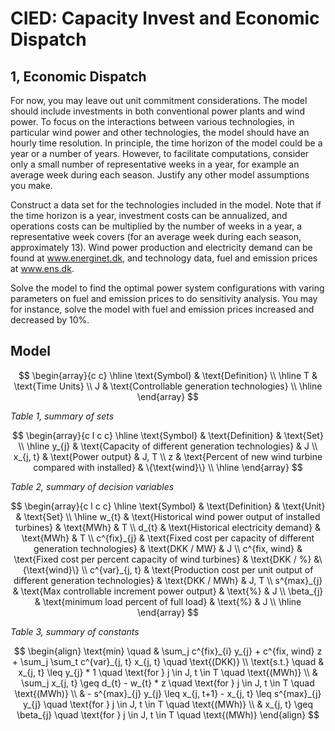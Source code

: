 
# CIED: Capacity Invest and Economic Dispatch

## 1, Economic Dispatch

For now, you may leave out unit commitment considerations. The model should include investments in both conventional power plants and wind power. To focus on the interactions between various technologies, in particular wind power and other technologies, the model should have an hourly time resolution. In principle, the time horizon of the model could be a year or a number of years. However, to facilitate computations, consider only a small number of representative weeks in a year, for example an average week during each season. Justify any other model assumptions you make.

Construct a data set for the technologies included in the model. Note that if the time horizon is a year, investment costs can be annualized, and operations costs can be multiplied by the number of weeks in a year, a representative week covers (for an average week during each season, approximately 13). Wind power production and electricity demand can be found at www.energinet.dk, and technology data, fuel and emission prices at www.ens.dk.

Solve the model to find the optimal power system configurations with varing parameters on fuel and emission prices to do sensitivity analysis. You may for instance, solve the model with fuel and emission prices increased and decreased by 10%.

## Model

$$
\begin{array}{c c}
    \hline
    \text{Symbol} & \text{Definition} \\
    \hline
    T & \text{Time Units} \\
    J & \text{Controllable generation technologies} \\
    \hline
\end{array}
$$

_Table 1, summary of sets_

$$
\begin{array}{c l c c}
    \hline
    \text{Symbol} & \text{Definition} & \text{Set} \\
    \hline
    y_{j} & \text{Capacity of different generation technologies} & J \\
    x_{j, t} & \text{Power output} & J, T \\
    z & \text{Percent of new wind turbine compared with installed} & \{\text{wind}\} \\
    \hline
\end{array}
$$

_Table 2, summary of decision variables_

$$
\begin{array}{c l c c}
    \hline
    \text{Symbol} & \text{Definition} & \text{Unit} & \text{Set} \\
    \hline
    w_{t} & \text{Historical wind power output of installed turbines} & \text{MWh} & T \\
    d_{t} & \text{Historical electricity demand} & \text{MWh} & T \\
    c^{fix}_{j} & \text{Fixed cost per capacity of different generation technologies} & \text{DKK / MW} & J \\
    c^{fix, wind} & \text{Fixed cost per percent capacity of wind turbines} & \text{DKK / %} &\{\text{wind}\} \\
    c^{var}_{j, t} & \text{Production cost per unit output of different generation technologies} & \text{DKK / MWh} & J, T \\
    s^{max}_{j} & \text{Max controllable increment power output} & \text{%} & J \\
    \beta_{j} & \text{minimum load percent of full load} & \text{%} & J \\
    \hline
\end{array}
$$

_Table 3, summary of constants_

$$
\begin{align}
    \text{min} \quad & \sum_j c^{fix}_{i} y_{j} + c^{fix, wind} z + \sum_j \sum_t c^{var}_{j, t} x_{j, t} \quad \text{(DKK)} \\
    \text{s.t.} \quad & x_{j, t} \leq y_{j} * 1 \quad \text{for } j \in J, t \in T \quad \text{(MWh)} \\
    & \sum_j x_{j, t} \geq d_{t} - w_{t} * z \quad \text{for } j \in J, t \in T \quad \text{(MWh)} \\
    & - s^{max}_{j} y_{j} \leq x_{j, t+1} - x_{j, t} \leq s^{max}_{j} y_{j} \quad \text{for } j \in J, t \in T \quad \text{(MWh)} \\
    & x_{j, t} \geq \beta_{j} \quad \text{for } j \in J, t \in T \quad \text{(MWh)}
\end{align}
$$
